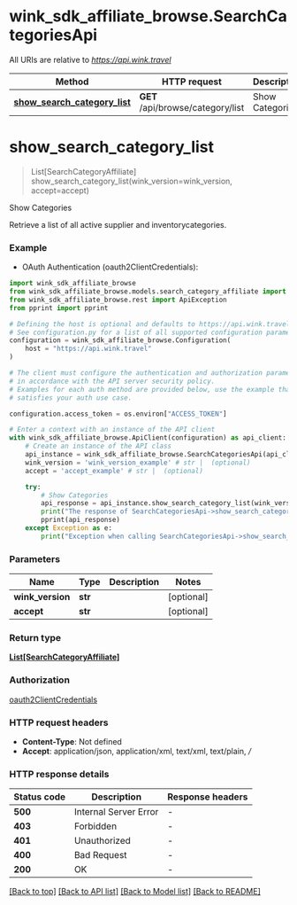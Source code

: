 # wink_sdk_affiliate_browse.SearchCategoriesApi

All URIs are relative to *https://api.wink.travel*

Method | HTTP request | Description
------------- | ------------- | -------------
[**show_search_category_list**](SearchCategoriesApi.md#show_search_category_list) | **GET** /api/browse/category/list | Show Categories


# **show_search_category_list**
> List[SearchCategoryAffiliate] show_search_category_list(wink_version=wink_version, accept=accept)

Show Categories

Retrieve a list of all active supplier and inventorycategories.

### Example

* OAuth Authentication (oauth2ClientCredentials):

```python
import wink_sdk_affiliate_browse
from wink_sdk_affiliate_browse.models.search_category_affiliate import SearchCategoryAffiliate
from wink_sdk_affiliate_browse.rest import ApiException
from pprint import pprint

# Defining the host is optional and defaults to https://api.wink.travel
# See configuration.py for a list of all supported configuration parameters.
configuration = wink_sdk_affiliate_browse.Configuration(
    host = "https://api.wink.travel"
)

# The client must configure the authentication and authorization parameters
# in accordance with the API server security policy.
# Examples for each auth method are provided below, use the example that
# satisfies your auth use case.

configuration.access_token = os.environ["ACCESS_TOKEN"]

# Enter a context with an instance of the API client
with wink_sdk_affiliate_browse.ApiClient(configuration) as api_client:
    # Create an instance of the API class
    api_instance = wink_sdk_affiliate_browse.SearchCategoriesApi(api_client)
    wink_version = 'wink_version_example' # str |  (optional)
    accept = 'accept_example' # str |  (optional)

    try:
        # Show Categories
        api_response = api_instance.show_search_category_list(wink_version=wink_version, accept=accept)
        print("The response of SearchCategoriesApi->show_search_category_list:\n")
        pprint(api_response)
    except Exception as e:
        print("Exception when calling SearchCategoriesApi->show_search_category_list: %s\n" % e)
```



### Parameters


Name | Type | Description  | Notes
------------- | ------------- | ------------- | -------------
 **wink_version** | **str**|  | [optional] 
 **accept** | **str**|  | [optional] 

### Return type

[**List[SearchCategoryAffiliate]**](SearchCategoryAffiliate.md)

### Authorization

[oauth2ClientCredentials](../README.md#oauth2ClientCredentials)

### HTTP request headers

 - **Content-Type**: Not defined
 - **Accept**: application/json, application/xml, text/xml, text/plain, */*

### HTTP response details

| Status code | Description | Response headers |
|-------------|-------------|------------------|
**500** | Internal Server Error |  -  |
**403** | Forbidden |  -  |
**401** | Unauthorized |  -  |
**400** | Bad Request |  -  |
**200** | OK |  -  |

[[Back to top]](#) [[Back to API list]](../README.md#documentation-for-api-endpoints) [[Back to Model list]](../README.md#documentation-for-models) [[Back to README]](../README.md)

